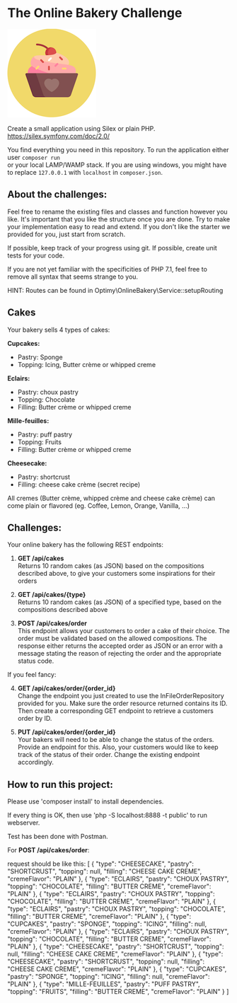 The Online Bakery Challenge
===========================


 ![Cake](./img/cake.png)

Create a small application using Silex or plain PHP.  
https://silex.symfony.com/doc/2.0/

You find everything you need in this repository. To run the application either user `composer run`  
or your local LAMP/WAMP stack. If you are using windows, you might have to replace `127.0.0.1` with `localhost` in `composer.json`.  


About the challenges:
---------------------
Feel free to rename the existing files and classes and function however you like.
It's important that you like the structure once you are done. Try to make your implementation easy to read and extend.
If you don't like the starter we provided for you, just start from scratch.

If possible, keep track of your progress using git.
If possible, create unit tests for your code.

If you are not yet familiar with the specificities of PHP 7.1, feel free to remove all syntax that seems strange to you.

HINT: Routes can be found in Optimy\OnlineBakery\Service::setupRouting  



Cakes
-----
Your bakery sells 4 types of cakes:

**Cupcakes:**
 - Pastry: Sponge
 - Topping: Icing, Butter crème or whipped creme

**Eclairs:**
 - Pastry: choux pastry
 - Topping: Chocolate
 - Filling: Butter crème or whipped creme

**Mille-feuilles:**
 - Pastry: puff pastry
 - Topping: Fruits
 - Filling: Butter crème or whipped creme

**Cheesecake:**
 - Pastry: shortcrust
 - Filling: cheese cake crème (secret recipe)

All cremes (Butter crème, whipped crème and cheese cake crème) can come plain or flavored (eg. Coffee, Lemon, Orange, Vanilla, …)  


Challenges:
-----------
Your online bakery has the following REST endpoints:

1) **GET /api/cakes**  
Returns 10 random cakes (as JSON) based on the compositions described above,
to give your customers some inspirations for their orders  

2) **GET /api/cakes/{type}**  
Returns 10 random cakes (as JSON) of a specified type, based on the compositions described above  

3) **POST /api/cakes/order**  
This endpoint allows your customers to order a cake of their choice. The order must be validated based on the allowed compositions.
The response either returns the accepted order as JSON or an error with a message stating the reason of rejecting the order and the appropriate status code.    

If you feel fancy:

4) **GET /api/cakes/order/{order_id}**  
Change the endpoint you just created to use the InFileOrderRepository provided for you. Make sure the order resource returned contains its ID.
Then create a corresponding GET endpoint to retrieve a customers order by ID.  

5) **PUT /api/cakes/order/{order_id}**  
Your bakers will need to be able to change the status of the orders. Provide an endpoint for this. Also, your customers
would like to keep track of the status of their order. Change the existing endpoint accordingly.  

How to run this project:
------------------------
Please use 'composer install' to install dependencies.

If every thing is OK, then use 'php -S localhost:8888 -t public' to run webserver.

Test has been done with Postman.

For **POST /api/cakes/order**:

request should be like this:
[
  {
    "type": "CHEESECAKE",
    "pastry": "SHORTCRUST",
    "topping": null,
    "filling": "CHEESE CAKE CREME",
    "cremeFlavor": "PLAIN"
  },
  {
    "type": "ECLAIRS",
    "pastry": "CHOUX PASTRY",
    "topping": "CHOCOLATE",
    "filling": "BUTTER CREME",
    "cremeFlavor": "PLAIN"
  },
  {
    "type": "ECLAIRS",
    "pastry": "CHOUX PASTRY",
    "topping": "CHOCOLATE",
    "filling": "BUTTER CREME",
    "cremeFlavor": "PLAIN"
  },
  {
    "type": "ECLAIRS",
    "pastry": "CHOUX PASTRY",
    "topping": "CHOCOLATE",
    "filling": "BUTTER CREME",
    "cremeFlavor": "PLAIN"
  },
  {
    "type": "CUPCAKES",
    "pastry": "SPONGE",
    "topping": "ICING",
    "filling": null,
    "cremeFlavor": "PLAIN"
  },
  {
    "type": "ECLAIRS",
    "pastry": "CHOUX PASTRY",
    "topping": "CHOCOLATE",
    "filling": "BUTTER CREME",
    "cremeFlavor": "PLAIN"
  },
  {
    "type": "CHEESECAKE",
    "pastry": "SHORTCRUST",
    "topping": null,
    "filling": "CHEESE CAKE CREME",
    "cremeFlavor": "PLAIN"
  },
  {
    "type": "CHEESECAKE",
    "pastry": "SHORTCRUST",
    "topping": null,
    "filling": "CHEESE CAKE CREME",
    "cremeFlavor": "PLAIN"
  },
  {
    "type": "CUPCAKES",
    "pastry": "SPONGE",
    "topping": "ICING",
    "filling": null,
    "cremeFlavor": "PLAIN"
  },
  {
    "type": "MILLE-FEUILLES",
    "pastry": "PUFF PASTRY",
    "topping": "FRUITS",
    "filling": "BUTTER CREME",
    "cremeFlavor": "PLAIN"
  }
]
